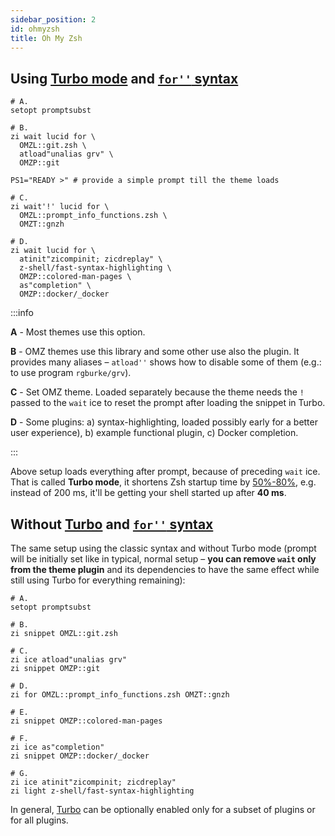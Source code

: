 ```yaml
---
sidebar_position: 2
id: ohmyzsh
title: Oh My Zsh
---
```


## Using [Turbo mode](overview#turbo-mode-zsh--53) and [`for''` syntax](syntax#the-for-syntax)

```shell
# A.
setopt promptsubst

# B.
zi wait lucid for \
  OMZL::git.zsh \
  atload"unalias grv" \
  OMZP::git

PS1="READY >" # provide a simple prompt till the theme loads

# C.
zi wait'!' lucid for \
  OMZL::prompt_info_functions.zsh \
  OMZT::gnzh

# D.
zi wait lucid for \
  atinit"zicompinit; zicdreplay" \
  z-shell/fast-syntax-highlighting \
  OMZP::colored-man-pages \
  as"completion" \
  OMZP::docker/_docker
```

:::info

**A** - Most themes use this option.

**B** - OMZ themes use this library and some other use also the plugin.
It provides many aliases – `atload''` shows how to disable some of them (e.g.: to use program `rgburke/grv`).

**C** - Set OMZ theme. Loaded separately because the theme needs the `!` passed
to the `wait` ice to reset the prompt after loading the snippet in Turbo.

**D** - Some plugins: a) syntax-highlighting, loaded possibly early for a
better user experience), b) example functional plugin, c) Docker completion.

:::

Above setup loads everything after prompt, because of preceding `wait` ice.
That is called **Turbo mode**, it shortens Zsh startup time by <u>50%-80%</u>, e.g.
instead of 200 ms, it'll be getting your shell started up after **40 ms**.

## Without [Turbo](overview#turbo-mode-zsh--53) and [`for''` syntax](syntax#the-for-syntax)

The same setup using the classic syntax and without Turbo mode (prompt will be initially set like in typical,
normal setup – **you can remove `wait` only from the theme plugin** and its dependencies to have the same effect while still
using Turbo for everything remaining):

```shell
# A.
setopt promptsubst

# B.
zi snippet OMZL::git.zsh

# C.
zi ice atload"unalias grv"
zi snippet OMZP::git

# D.
zi for OMZL::prompt_info_functions.zsh OMZT::gnzh

# E.
zi snippet OMZP::colored-man-pages

# F.
zi ice as"completion"
zi snippet OMZP::docker/_docker

# G.
zi ice atinit"zicompinit; zicdreplay"
zi light z-shell/fast-syntax-highlighting
```

In general, [Turbo](overview#turbo-mode-zsh--53) can be optionally enabled only for a subset of plugins or for all plugins.
